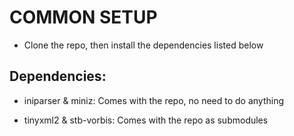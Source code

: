 # COMMON SETUP
* Clone the repo, then install the dependencies listed below

## Dependencies:
* iniparser & miniz: Comes with the repo, no need to do anything

* tinyxml2 & stb-vorbis: Comes with the repo as submodules
